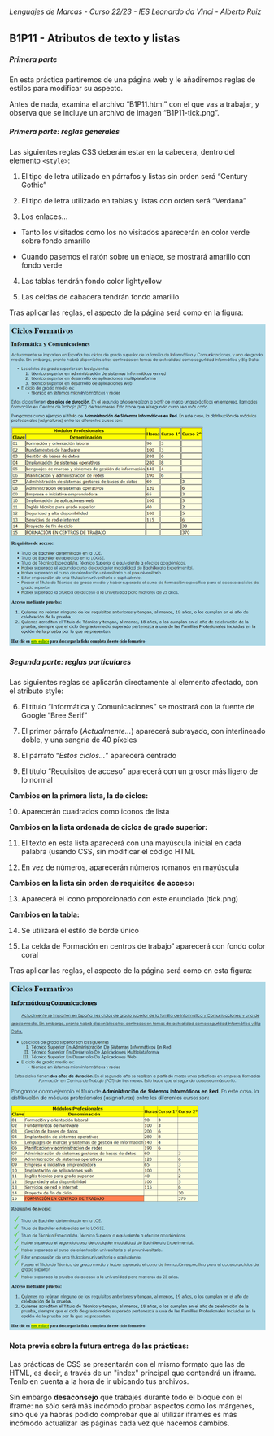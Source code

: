 ###### *Lenguajes de Marcas - Curso 22/23 - IES Leonardo da Vinci - Alberto Ruiz*
## B1P11 - Atributos de texto y listas

##### Primera parte

En esta práctica partiremos de una página web y le añadiremos reglas de estilos para modificar su aspecto.

Antes de nada, examina el archivo “B1P11.html” con el que vas a trabajar, y observa que se incluye un archivo de imagen “B1P11-tick.png”.

##### Primera parte: reglas generales

Las siguientes reglas CSS deberán estar en la cabecera, dentro del elemento `<style>`:

1. El tipo de letra utilizado en párrafos y listas sin orden será “Century Gothic”

2. El tipo de letra utilizado en tablas y listas con orden será “Verdana”

3. Los enlaces…

* Tanto los visitados como los no visitados aparecerán en color verde sobre fondo amarillo

* Cuando pasemos el ratón sobre un enlace, se mostrará amarillo con fondo verde

4. Las tablas tendrán fondo color lightyellow

5. Las celdas de cabacera tendrán fondo amarillo

Tras aplicar las reglas, el aspecto de la página será como en la figura:

![](B1P11-1.png)

##### Segunda parte: reglas particulares 

Las siguientes reglas se aplicarán directamente al elemento afectado, con el atributo style:

6. El título “Informática y Comunicaciones” se mostrará con la fuente de Google “Bree Serif”

7. El primer párrafo (*Actualmente…*) aparecerá subrayado, con interlineado doble, y una sangría de 40 píxeles

8. El párrafo “*Estos ciclos…*” aparecerá centrado

9. El título “Requisitos de acceso” aparecerá con un grosor más ligero de lo normal

**Cambios en la primera lista, la de ciclos:**

10. Aparecerán cuadrados como iconos de lista

**Cambios en la lista ordenada de ciclos de grado superior:**

11. El texto en esta lista aparecerá con una mayúscula inicial en cada palabra (usando CSS, sin modificar el código HTML

12. En vez de números, aparecerán números romanos en mayúscula

**Cambios en la lista sin orden de requisitos de acceso:**

13. Aparecerá el icono proporcionado con este enunciado (tick.png)

**Cambios en la tabla:** 

14. Se utilizará el estilo de borde único

15. La celda de Formación en centros de trabajo” aparecerá con fondo color coral

 

Tras aplicar las reglas, el aspecto de la página será como en esta figura:

![](B1P11-2.png)


#### Nota previa sobre la futura entrega de las prácticas:

Las prácticas de CSS se presentarán con el mismo formato que las de HTML, es decir, a través de un "index" principal que contendrá un iframe. Tenlo en cuenta a la hora de ir ubicando tus archivos. 

Sin embargo **desaconsejo** que trabajes durante todo el bloque con el iframe: no sólo será más incómodo probar aspectos como los márgenes, sino que ya habrás podido comprobar que al utilizar iframes es más incómodo actualizar las páginas cada vez que hacemos cambios.

